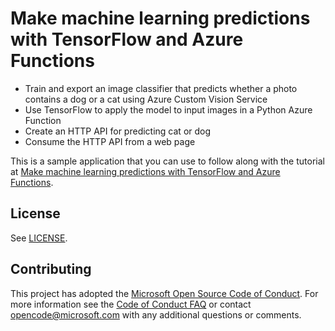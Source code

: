 # Make machine learning predictions with TensorFlow and Azure Functions

* Train and export an image classifier that predicts whether a photo contains a dog or a cat using Azure Custom Vision Service
* Use TensorFlow to apply the model to input images in a Python Azure Function
* Create an HTTP API for predicting cat or dog
* Consume the HTTP API from a web page

This is a sample application that you can use to follow along with the tutorial at 
[Make machine learning predictions with TensorFlow and Azure Functions](https://docs.microsoft.com/azure/azure-functions/functions-machine-learning-tensorflow?WT.mc_id=functionspython-github-antchu). 

## License

See [LICENSE](LICENSE).

## Contributing

This project has adopted the [Microsoft Open Source Code of Conduct](https://opensource.microsoft.com/codeofconduct/). For more information see the [Code of Conduct FAQ](https://opensource.microsoft.com/codeofconduct/faq/) or contact [opencode@microsoft.com](mailto:opencode@microsoft.com) with any additional questions or comments.
  
